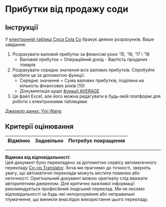 <!--
CO_OP_TRANSLATOR_METADATA:
{
  "original_hash": "f824bfdb8b12d33293913f76f5c787c5",
  "translation_date": "2025-08-30T18:04:10+00:00",
  "source_file": "2-Working-With-Data/06-non-relational/assignment.md",
  "language_code": "uk"
}
-->
# Прибутки від продажу соди

## Інструкції

У [електронній таблиці Coca Cola Co](../../../../2-Working-With-Data/06-non-relational/CocaColaCo.xlsx) бракує деяких розрахунків. Ваше завдання:

1. Розрахувати валовий прибуток за фінансові роки '15, '16, '17 і '18
    - Валовий прибуток = Операційний дохід - Вартість проданих товарів
1. Розрахувати середнє значення всіх валових прибутків. Спробуйте зробити це за допомогою функції.
    - Середнє значення = Сума валових прибутків, поділена на кількість фінансових років (10)
    - Документація щодо [функції AVERAGE](https://support.microsoft.com/en-us/office/average-function-047bac88-d466-426c-a32b-8f33eb960cf6)
1. Це файл Excel, але його можна редагувати в будь-якій платформі для роботи з електронними таблицями

[Джерело даних: Yiyi Wang](https://www.kaggle.com/yiyiwang0826/cocacola-excel)

## Критерії оцінювання

Відмінно | Задовільно | Потребує покращення
--- | --- | --- |

---

**Відмова від відповідальності**:  
Цей документ було перекладено за допомогою сервісу автоматичного перекладу [Co-op Translator](https://github.com/Azure/co-op-translator). Хоча ми прагнемо до точності, зверніть увагу, що автоматичні переклади можуть містити помилки або неточності. Оригінальний документ мовою оригіналу слід вважати авторитетним джерелом. Для критично важливої інформації рекомендується професійний людський переклад. Ми не несемо відповідальності за будь-які непорозуміння або неправильні тлумачення, що виникли внаслідок використання цього перекладу.